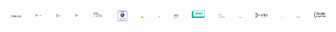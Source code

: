 <div class="columns is-multiline is-mobile is-8 is-vcentered is-centered mt-6">
  <div class="column is-2 has-text-centered">
    <a class="no-bg"
      href="https://www.opendatafrance.net/"
      target="_blank">
      <img
        src="https://raw.githubusercontent.com/multi-coop/multi-site-contents/main/images/clients/odf-logo.svg"
        alt="OPEN DATA FRANCE"
      />
    </a>
  </div>
  <div class="column is-2 has-text-centered">
    <a class="no-bg"
      href="https://www.numerique.gouv.fr/dinum/"
      target="_blank">
      <img
        src="https://raw.githubusercontent.com/multi-coop/multi-site-contents/main/images/clients/dinum-logo.svg"
        alt="DINUM"
      />
    </a>
  </div>
  <div class="column is-2 has-text-centered">
    <a class="no-bg"
      href="https://www.ecologie.gouv.fr/"
      target="_blank">
      <img
        src="https://raw.githubusercontent.com/multi-coop/multi-site-contents/main/images/clients/mte-logo.svg"
        alt="MINISTERE DE LA TRANSITION ECOLOGIQUE"
      />
    </a>
  </div>
  <div class="column is-2 has-text-centered">
    <a class="no-bg"
      href="https://mer.gouv.fr/"
      target="_blank">
      <img
        src="https://raw.githubusercontent.com/multi-coop/multi-site-contents/main/images/clients/min-mer-logo.svg"
        alt="MINISTERE DE LA MER"
      />
    </a>
  </div>
  <div class="column is-2 has-text-centered">
    <a class="no-bg"
      href="https://agence-cohesion-territoires.gouv.fr/"
      target="_blank">
      <img
        src="https://raw.githubusercontent.com/multi-coop/multi-site-contents/main/images/clients/anct-logo.png"
        alt="ANCT"
      />
    </a>
  </div>
  <div class="column is-2 has-text-centered">
    <a class="no-bg"
      href="https://www.ademe.fr"
      target="_blank">
      <img
        src="https://raw.githubusercontent.com/multi-coop/multi-site-contents/main/images/clients/ademe-logo.png"
        alt="ADEME"
      />
    </a>
  </div>
  <div class="column is-2 has-text-centered">
    <a class="no-bg"
      href="https://lafabriquedesmobilites.fr/"
      target="_blank">
      <img
        src="https://raw.githubusercontent.com/multi-coop/multi-site-contents/main/images/clients/fabmob-logo.png"
        alt="FABMOB"
      />
    </a>
  </div>
  <div class="column is-2 has-text-centered">
    <a class="no-bg"
      href="https://lamednum.coop/"
      target="_blank">
      <img
        src="https://raw.githubusercontent.com/multi-coop/multi-site-contents/main/images/clients/mednum-logo.jpg"
        alt="MEDNUM"
      />
    </a>
  </div>
  <div class="column is-2 has-text-centered">
    <a class="no-bg"
      href="https://www.mednum-bfc.fr/"
      target="_blank">
      <img
        src="https://raw.githubusercontent.com/multi-coop/multi-site-contents/main/images/clients/mednum-bfc-logo.png"
        alt="MEDNUM BFC"
      />
    </a>
  </div>
  <div class="column is-2 has-text-centered">
    <a class="no-bg"
      href="https://www.pingbase.net/"
      target="_blank">
      <img
        src="https://raw.githubusercontent.com/multi-coop/multi-site-contents/main/images/clients/ping-logo.png"
        alt="PING"
      />
    </a>
  </div>
  <div class="column is-2 has-text-centered">
    <a class="no-bg"
      href="https://conumm.fr/"
      target="_blank">
      <img
        src="https://raw.githubusercontent.com/multi-coop/multi-site-contents/main/images/clients/conumm-logo.png"
        alt="CONUMM"
      />
    </a>
  </div>
  <div class="column is-2 has-text-centered">
    <a class="no-bg"
      href="https://rhinocc.fr/"
      target="_blank">
      <img
        src="https://raw.githubusercontent.com/multi-coop/multi-site-contents/main/images/clients/rhinocc-logo.jpg"
        alt="RHINOCC"
      />
    </a>
  </div>
  <div class="column is-2 has-text-centered">
    <a class="no-bg"
      href="https://www.doubs.fr"
      target="_blank">
      <img
        src="https://raw.githubusercontent.com/multi-coop/multi-site-contents/main/images/clients/dept-doubs-logo.jpg"
        alt="DEPARTEMENT DU DOUBS"
      />
    </a>
  </div>
  <div class="column is-2 has-text-centered">
    <a class="no-bg"
      href="https://www.epa-senart.fr/"
      target="_blank">
      <img
        src="https://raw.githubusercontent.com/multi-coop/multi-site-contents/main/images/clients/epa-senart-logo.png"
        alt="EPA SENART"
      />
    </a>
  </div>
  <div class="column is-2 has-text-centered">
    <a class="no-bg"
      href="https://carto.francilin.fr/"
      target="_blank">
      <img
        src="https://raw.githubusercontent.com/multi-coop/multi-site-contents/main/images/clients/francilin-logo.jpg"
        alt="FRANCILIN"
      />
    </a>
  </div>
  <div class="column is-2 has-text-centered">
    <a class="no-bg"
      href="https://www.deciderensemble.com"
      target="_blank">
      <img
        src="https://raw.githubusercontent.com/multi-coop/multi-site-contents/main/images/clients/decider-ensemble-logo.jpg"
        alt="DECIDER ENSEMBLE"
      />
    </a>
  </div>
</div>
 
